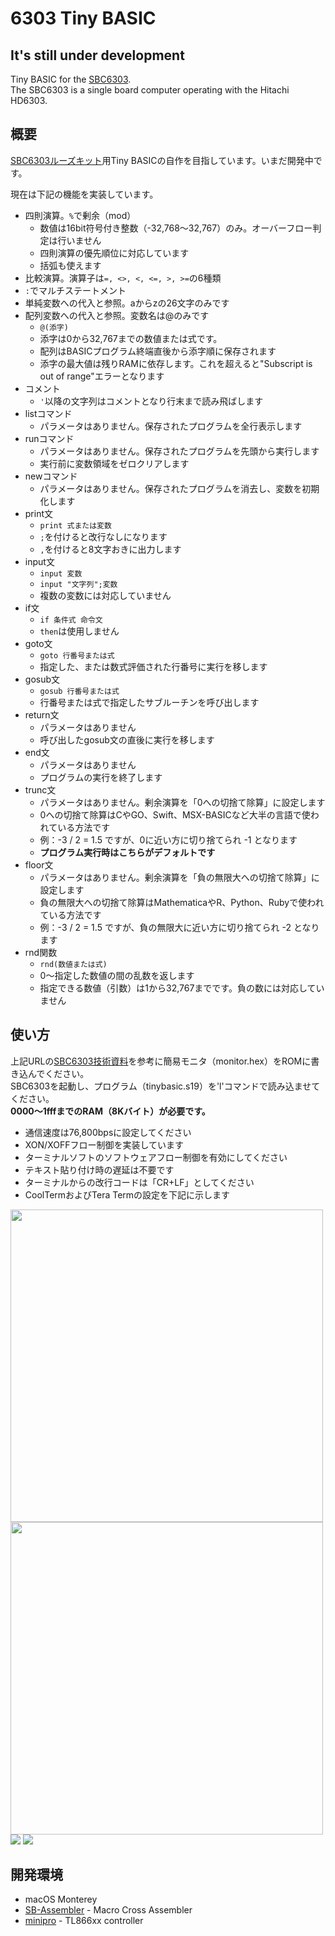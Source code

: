 # 6303 Tiny BASIC
## It's still under development
Tiny BASIC for the [SBC6303](https://vintagechips.wordpress.com/2018/04/26/sbc6303ルーズキット/).  
The SBC6303 is a single board computer operating with the Hitachi HD6303.

## 概要
[SBC6303ルーズキット](https://vintagechips.wordpress.com/2018/04/26/sbc6303ルーズキット/)用Tiny BASICの自作を目指しています。いまだ開発中です。

現在は下記の機能を実装しています。

- 四則演算。`%`で剰余（mod）
  - 数値は16bit符号付き整数（-32,768〜32,767）のみ。オーバーフロー判定は行いません
  - 四則演算の優先順位に対応しています
  - 括弧も使えます
- 比較演算。演算子は`=, <>, <, <=, >, >=`の6種類
- `:`でマルチステートメント
- 単純変数への代入と参照。aからzの26文字のみです
- 配列変数への代入と参照。変数名は@のみです
  - `@(添字)`
  - 添字は0から32,767までの数値または式です。
  - 配列はBASICプログラム終端直後から添字順に保存されます
  - 添字の最大値は残りRAMに依存します。これを超えると"Subscript is out of range"エラーとなります
- コメント
  - `'`以降の文字列はコメントとなり行末まで読み飛ばします
- listコマンド
  - パラメータはありません。保存されたプログラムを全行表示します
- runコマンド
  - パラメータはありません。保存されたプログラムを先頭から実行します
  - 実行前に変数領域をゼロクリアします
- newコマンド
  - パラメータはありません。保存されたプログラムを消去し、変数を初期化します
- print文
  - `print 式または変数`
  - `;`を付けると改行なしになります
  - `,`を付けると8文字おきに出力します
- input文
  - `input 変数`
  - `input "文字列";変数`
  - 複数の変数には対応していません
- if文
  - `if 条件式 命令文`
  - `then`は使用しません
- goto文
  - `goto 行番号または式`
  - 指定した、または数式評価された行番号に実行を移します
- gosub文
  - `gosub 行番号または式`
  - 行番号または式で指定したサブルーチンを呼び出します
- return文
  - パラメータはありません
  - 呼び出したgosub文の直後に実行を移します
- end文
  - パラメータはありません
  - プログラムの実行を終了します
- trunc文
  - パラメータはありません。剰余演算を「0への切捨て除算」に設定します
  - 0への切捨て除算はCやGO、Swift、MSX-BASICなど大半の言語で使われている方法です
  - 例：-3 / 2 = 1.5 ですが、0に近い方に切り捨てられ -1 となります
  - **プログラム実行時はこちらがデフォルトです**
- floor文
  - パラメータはありません。剰余演算を「負の無限大への切捨て除算」に設定します
  - 負の無限大への切捨て除算はMathematicaやR、Python、Rubyで使われている方法です
  - 例：-3 / 2 = 1.5 ですが、負の無限大に近い方に切り捨てられ -2 となります
- rnd関数
  - `rnd(数値または式)`
  - 0〜指定した数値の間の乱数を返します
  - 指定できる数値（引数）は1から32,767までです。負の数には対応していません

## 使い方
上記URLの[SBC6303技術資料](http://www.amy.hi-ho.ne.jp/officetetsu/storage/sbc6303_techdata.pdf)を参考に簡易モニタ（monitor.hex）をROMに書き込んでください。  
SBC6303を起動し、プログラム（tinybasic.s19）を'l'コマンドで読み込ませてください。  
**$0000〜$1fffまでのRAM（8Kバイト）が必要です。**  

- 通信速度は76,800bpsに設定してください
- XON/XOFFフロー制御を実装しています
- ターミナルソフトのソフトウェアフロー制御を有効にしてください
- テキスト貼り付け時の遅延は不要です
- ターミナルからの改行コードは「CR+LF」としてください
- CoolTermおよびTera Termの設定を下記に示します

<img src="https://user-images.githubusercontent.com/71197813/227758427-6117c90a-7ec1-42b4-95a6-cfcc7e1c5a58.png" width="500">
<img src="https://user-images.githubusercontent.com/71197813/227772393-b6c96eef-e2ad-4074-85a9-51d6304ef527.png" width="500">
<img src="https://user-images.githubusercontent.com/71197813/222435459-4208a819-0e17-4004-9b11-5b69cd56a0ba.png">
<img src="https://user-images.githubusercontent.com/71197813/227758532-db4d4448-2ca3-45d5-8236-6fa675c36316.png">

## 開発環境
- macOS Monterey
- [SB-Assembler](https://www.sbprojects.net/sbasm/) - Macro Cross Assembler
- [minipro](https://gitlab.com/DavidGriffith/minipro.git) - TL866xx controller
